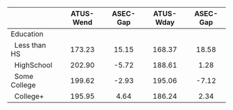 
|                      |    ATUS-Wend |     ASEC-Gap |    ATUS-Wday |     ASEC-Gap |
| -------------------- | :----------: | :----------: | :----------: | :----------: |
| Education            |              |              |              |              |
| &nbsp;&nbsp;Less than HS |       173.23 |        15.15 |       168.37 |        18.58 |
| &nbsp;&nbsp;HighSchool |       202.90 |        -5.72 |       188.61 |         1.28 |
| &nbsp;&nbsp;Some College |       199.62 |        -2.93 |       195.06 |        -7.12 |
| &nbsp;&nbsp;College+ |       195.95 |         4.64 |       186.24 |         2.34 |

